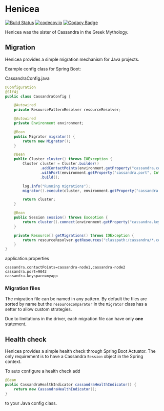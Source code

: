 # Henicea
[![Build Status](https://travis-ci.org/revinate/henicea.svg?branch=master)](https://travis-ci.org/revinate/henicea)
[![codecov.io](https://codecov.io/github/revinate/henicea/coverage.svg?branch=master)](https://codecov.io/github/revinate/henicea?branch=master)
[![Codacy Badge](https://api.codacy.com/project/badge/grade/88a5f92bb3d449df8418d22bb4319e51)](https://www.codacy.com/app/jrg-lee/henicea)

Henicea was the sister of Cassandra in the Greek Mythology.

## Migration

Henicea provides a simple migration mechanism for Java projects.

Example config class for Spring Boot:

CassandraConfig.java
```java
@Configuration
@Slf4j
public class CassandraConfig {

    @Autowired
    private ResourcePatternResolver resourceResolver;

    @Autowired
    private Environment environment;

    @Bean
    public Migrator migrator() {
        return new Migrator();
    }

    @Bean
    public Cluster cluster() throws IOException {
        Cluster cluster = Cluster.builder()
                .addContactPoints(environment.getProperty("cassandra.contactPoints").split(","))
                .withPort(environment.getProperty("cassandra.port", Integer.class))
                .build();

        log.info("Running migrations");
        migrator().execute(cluster, environment.getProperty("cassandra.keyspace"), getMigrations());

        return cluster;
    }

    @Bean
    public Session session() throws Exception {
        return cluster().connect(environment.getProperty("cassandra.keyspace"));
    }

    private Resource[] getMigrations() throws IOException {
        return resourceResolver.getResources("classpath:/cassandra/*.cql");
    }
}
```

application.properties
```
cassandra.contactPoints=cassandra-node1,cassandra-node2
cassandra.port=9042
cassandra.keyspace=myapp
```

### Migration files

The migration file can be named in any pattern. By default the files are sorted by name
but the `resourceComparator` in the `Migrator` class has a setter to allow custom strategies.

Due to limitations in the driver, each migration file can have only **one** statement.

## Health check

Henicea provides a simple health check through Spring Boot Actuator. The only requirement
is to have a Cassandra `Session` object in the Spring context.

To auto configure a health check add
```java
@Bean
public CassandraHealthIndicator cassandraHealthIndicator() {
    return new CassandraHealthIndicator();
}
```
to your Java config class.